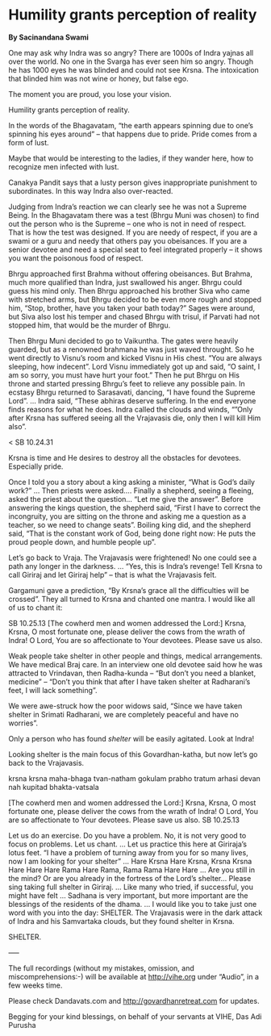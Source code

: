 # Humility grants perception of reality

**By Sacinandana Swami**

One may ask why Indra was so angry? There are 1000s of Indra yajnas all over the world. No one in the Svarga has ever seen him so angry. Though he has 1000 eyes he was blinded and could not see Krsna. The intoxication that blinded him was not wine or honey, but false ego.

The moment you are proud, you lose your vision.

Humility grants perception of reality.

In the words of the Bhagavatam, “the earth appears spinning due to one’s spinning his eyes around” – that happens due to pride. Pride comes from a form of lust.

Maybe that would be interesting to the ladies, if they wander here, how to recognize men infected with lust.

Canakya Pandit says that a lusty person gives inappropriate punishment to subordinates. In this way Indra also over-reacted.

Judging from Indra’s reaction we can clearly see he was not a Supreme Being. In the Bhagavatam there was a test (Bhrgu Muni was chosen) to find out the person who is the Supreme – one who is not in need of respect. That is how the test was designed. If you are needy of respect, if you are a swami or a guru and needy that others pay you obeisances. If you are a senior devotee and need a special seat to feel integrated properly – it shows you want the poisonous food of respect.

Bhrgu approached first Brahma without offering obeisances. But Brahma, much more qualified than Indra, just swallowed his anger. Bhrgu could guess his mind only. Then Bhrgu approached his brother Siva who came with stretched arms, but Bhrgu decided to be even more rough and stopped him, “Stop, brother, have you taken your bath today?” Sages were around, but Siva also lost his temper and chased Bhrgu with trisul, if Parvati had not stopped him, that would be the murder of Bhrgu.

Then Bhrgu Muni decided to go to Vaikuntha. The gates were heavily guarded, but as a renowned brahmana he was just waved throught. So he went directly to Visnu’s room and kicked Visnu in His chest. “You are always sleeping, how indecent”. Lord Visnu immediately got up and said, “O saint, I am so sorry, you must have hurt your foot.” Then he put Bhrgu on His throne and started pressing Bhrgu’s feet to relieve any possible pain. In ecstasy Bhrgu returned to Sarasavati, dancing, “I have found the Supreme Lord”. … Indra said, “These abhiras deserve suffering. In the end everyone finds reasons for what he does. Indra called the clouds and winds, “”Only after Krsna has suffered seeing all the Vrajavasis die, only then I will kill Him also”.

< SB 10.24.31

Krsna is time and He desires to destroy all the obstacles for devotees. Especially pride.

Once I told you a story about a king asking a minister, “What is God’s daily work?” … Then priests were asked…. Finally a shepherd, seeing a fleeing, asked the priest about the question… “Let me give the answer”. Before answering the kings question, the shepherd said, “First I have to correct the incongruity, you are sitting on the throne and asking me a question as a teacher, so we need to change seats”. Boiling king did, and the shepherd said, “That is the constant work of God, being done right now: He puts the proud people down, and humble people up”.

Let’s go back to Vraja. The Vrajavasis were frightened! No one could see a path any longer in the darkness. … “Yes, this is Indra’s revenge! Tell Krsna to call Giriraj and let Giriraj help” – that is what the Vrajavasis felt.

Gargamuni gave a prediction, “By Krsna’s grace all the difficulties will be crossed”. They all turned to Krsna and chanted one mantra. I would like all of us to chant it:

SB 10.25.13 [The cowherd men and women addressed the Lord:] Krsna, Krsna, O most fortunate one, please deliver the cows from the wrath of Indra! O Lord, You are so affectionate to Your devotees. Please save us also.

Weak people take shelter in other people and things, medical arrangements. We have medical Braj care. In an interview one old devotee said how he was attracted to Vrindavan, then Radha-kunda – “But don’t you need a blanket, medicine” – “Don’t you think that after I have taken shelter at Radharani’s feet, I will lack something”.

We were awe-struck how the poor widows said, “Since we have taken shelter in Srimati Radharani, we are completely peaceful and have no worries”.

Only a person who has found _shelter_ will be easily agitated. Look at Indra!

Looking shelter is the main focus of this Govardhan-katha, but now let’s go back to the Vrajavasis.

krsna krsna maha-bhaga tvan-natham gokulam prabho tratum arhasi devan nah kupitad bhakta-vatsala

[The cowherd men and women addressed the Lord:] Krsna, Krsna, O most fortunate one, please deliver the cows from the wrath of Indra! O Lord, You are so affectionate to Your devotees. Please save us also. SB 10.25.13



Let us do an exercise. Do you have a problem. No, it is not very good to focus on problems. Let us chant. … Let us practice this here at Giriraja’s lotus feet. “I have a problem of turning away from you for so many lives, now I am looking for your shelter” … Hare Krsna Hare Krsna, Krsna Krsna Hare Hare Hare Rama Hare Rama, Rama Rama Hare Hare … Are you still in the mind? Or are you already in the fortress of the Lord’s shelter… Please sing taking full shelter in Giriraj. … Like many who tried, if successful, you might have felt … Sadhana is very important, but more important are the blessings of the residents of the dhama. … I would like you to take just one word with you into the day: SHELTER. The Vrajavasis were in the dark attack of Indra and his Samvartaka clouds, but they found shelter in Krsna.

SHELTER.

—–

The full recordings (without my mistakes, omission, and miscomprehensions:-) will be available at http://vihe.org under “Audio”, in a few weeks time.

Please check Dandavats.com and http://govardhanretreat.com for updates.

Begging for your kind blessings, on behalf of your servants at VIHE, Das Adi Purusha